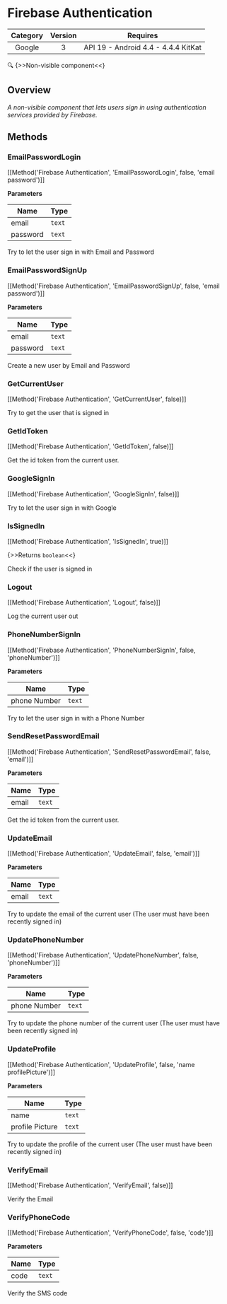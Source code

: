 # Firebase Authentication

| Category | Version | Requires |
|:--------:|:-------:|:--------:|
|Google|3|API 19 - Android 4.4 - 4.4.4 KitKat|

:mag: {>>Non-visible component<<}

## Overview

_A non-visible component that lets users sign in using authentication services provided by Firebase._

## Methods

### EmailPasswordLogin



[[Method('Firebase Authentication', 'EmailPasswordLogin', false, 'email password')]]

**Parameters**

| Name | Type |
|------|------|
|email|`text`|
|password|`text`|


Try to let the user sign in with Email and Password

### EmailPasswordSignUp



[[Method('Firebase Authentication', 'EmailPasswordSignUp', false, 'email password')]]

**Parameters**

| Name | Type |
|------|------|
|email|`text`|
|password|`text`|


Create a new user by Email and Password

### GetCurrentUser



[[Method('Firebase Authentication', 'GetCurrentUser', false)]]

Try to get the user that is signed in

### GetIdToken



[[Method('Firebase Authentication', 'GetIdToken', false)]]

Get the id token from the current user.

### GoogleSignIn



[[Method('Firebase Authentication', 'GoogleSignIn', false)]]

Try to let the user sign in with Google

### IsSignedIn



[[Method('Firebase Authentication', 'IsSignedIn', true)]]

{>>Returns `boolean`<<}


Check if the user is signed in

### Logout



[[Method('Firebase Authentication', 'Logout', false)]]

Log the current user out

### PhoneNumberSignIn



[[Method('Firebase Authentication', 'PhoneNumberSignIn', false, 'phoneNumber')]]

**Parameters**

| Name | Type |
|------|------|
|phone Number|`text`|


Try to let the user sign in with a Phone Number

### SendResetPasswordEmail



[[Method('Firebase Authentication', 'SendResetPasswordEmail', false, 'email')]]

**Parameters**

| Name | Type |
|------|------|
|email|`text`|


Get the id token from the current user.

### UpdateEmail



[[Method('Firebase Authentication', 'UpdateEmail', false, 'email')]]

**Parameters**

| Name | Type |
|------|------|
|email|`text`|


Try to update the email of the current user (The user must have been recently signed in)

### UpdatePhoneNumber



[[Method('Firebase Authentication', 'UpdatePhoneNumber', false, 'phoneNumber')]]

**Parameters**

| Name | Type |
|------|------|
|phone Number|`text`|


Try to update the phone number of the current user (The user must have been recently signed in)

### UpdateProfile



[[Method('Firebase Authentication', 'UpdateProfile', false, 'name profilePicture')]]

**Parameters**

| Name | Type |
|------|------|
|name|`text`|
|profile Picture|`text`|


Try to update the profile of the current user (The user must have been recently signed in)

### VerifyEmail



[[Method('Firebase Authentication', 'VerifyEmail', false)]]

Verify the Email

### VerifyPhoneCode



[[Method('Firebase Authentication', 'VerifyPhoneCode', false, 'code')]]

**Parameters**

| Name | Type |
|------|------|
|code|`text`|


Verify the SMS code